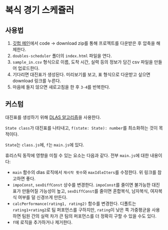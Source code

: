 # 복식 경기 스케쥴러



## 사용법

1. [깃헙 메인](https://github.com/cloneot/doubles-scheduler)에서 code -> download zip를 통해 프로젝트를 다운받은 후 압축을 해제한다.
2. `doubles-scheduler` 폴더의 `index.html` 파일을 연다. 
3. `sample_in.csv` 형식으로 이름, 도착 시간, 실력 등의 정보가 담긴 csv 파일을 만들어 업로드한다. 
4. 기다리면 대진표가 생성된다. 미리보기를 보고, 표 형식으로 다운받고 싶으면 download 링크를 누른다. 
5. 마음에 들지 않으면 새로고침을 한 후 `3-4`를 반복한다. 



## 커스텀

대진표를 생성하기 위해 [DLAS 알고리즘](https://gist.github.com/cgiosy/ed16f4988eeb7e989a97644fe61e1561)을 사용한다. 

`State class`가 대진표를 나타내고, `f(state: State): number`를 최소화하는 것이 목적이다. 

`State`는 `class.js`에, `f`는 `main.js`에 있다. 



휴리스틱 동작에 영향을 미칠 수 있는 요소는 다음과 같다. 전부 `main.js`에 대한 내용이다:

- `main` 함수의 dlas 로직에서 `재시작 횟수`와 `maxIdleIters`를 수정한다. 위 링크를 참고하면 좋다. 
- `impoConst`, `sexDiffConst` 상수를 변경한다. `impoConst`를 줄이면 불가능한 대진표가 만들어질 가능성이 높고, `sexDiffConst`를 줄이면 혼합복식, 남자복식, 여자복식 여부를 덜 신경쓰게 만든다. 
- `calcPerformance(rating1, rating2)` 함수를 변경한다. 디폴트는 `rating1+rating2`로 팀 퍼포먼스를 구하지만, `rating`이 낮은 쪽 가중평균을 사용하면 팀원 간의 실력 차가 큰 팀의 퍼포먼스를 더 정확히 구할 수 있을 수도 있다. 
- `f`에 로직을 추가하거나 제거한다. 

